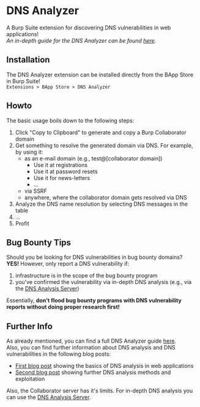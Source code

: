 # DNS Analyzer
A Burp Suite extension for discovering DNS vulnerabilities in web applications!  
*An in-depth guide for the DNS Analyzer can be found [here](https://sec-consult.com/blog/detail/dns-analyzer-finding-dns-vulnerabilities-with-burp-suite/).*
## Installation
The DNS Analyzer extension can be installed directly from the BApp Store in Burp Suite!  
```Extensions > BApp Store > DNS Analyzer```
## Howto
The basic usage boils down to the following steps:  
1. Click "Copy to Clipboard" to generate and copy a Burp Collaborator domain
2. Get something to resolve the generated domain via DNS. For example, by using it:
   - as an e-mail domain (e.g., test@[collaborator domain])
      - Use it at registrations
      - Use it at password resets
      - Use it for news-letters
      - ...
   - via SSRF
   - anywhere, where the collaborator domain gets resolved via DNS
3. Analyze the DNS name resolution by selecting DNS messages in the table
4. ...
5. Profit

## Bug Bounty Tips
Should you be looking for DNS vulnerabilities in bug bounty domains?  
**YES!** However, only report a DNS vulnerability if:  
1. infrastructure is in the scope of the bug bounty program
2. you've confirmed the vulnerability via in-depth DNS analysis (e.g., via the [DNS Analysis Server](https://github.com/The-Login/DNS-Analysis-Server))  

Essentially, **don't flood bug bounty programs with DNS vulnerability reports without doing proper research first!**
## Further Info
As already mentioned, you can find a full DNS Analyzer guide [here](https://sec-consult.com/blog/detail/dns-analyzer-finding-dns-vulnerabilities-with-burp-suite/).  
Also, you can find further information about DNS analysis and DNS vulnerabilities in the following blog posts:  
- [First blog post](https://sec-consult.com/blog/detail/forgot-password-taking-over-user-accounts-kaminsky-style/) showing the basics of DNS analysis in web applications
- [Second blog post](https://sec-consult.com/blog/detail/melting-the-dns-iceberg-taking-over-your-infrastructure-kaminsky-style/) showing further DNS analysis methods and exploitation  

Also, the Collaborator server has it's limits. For in-depth DNS analysis you can use the [DNS Analysis Server](https://github.com/The-Login/DNS-Analysis-Server).